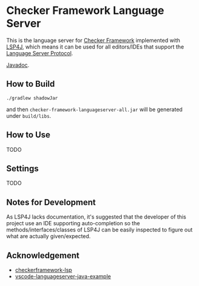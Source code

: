 # Checker Framework Language Server

This is the language server for [Checker Framework](https://github.com/typetools/checker-framework) implemented with [LSP4J](https://github.com/eclipse/lsp4j), which means it can be used for all editors/IDEs that support the [Language Server Protocol](https://microsoft.github.io/language-server-protocol/).

[Javadoc](https://zhangjiangqige.github.io/checker-framework-languageserver/).

## How to Build

```shell
./gradlew shadowJar
```

and then `checker-framework-languageserver-all.jar` will be generated under `build/libs`.

## How to Use

TODO

## Settings

TODO

## Notes for Development

As LSP4J lacks documentation, it's suggested that the developer of this project use an IDE supporting auto-completion so the methods/interfaces/classes of LSP4J can be easily inspected to figure out what are actually given/expected.

## Acknowledgement

- [checkerframework-lsp](https://github.com/adamyy/checkerframework-lsp)
- [vscode-languageserver-java-example](https://github.com/adamvoss/vscode-languageserver-java-example)
